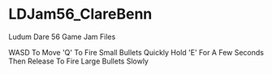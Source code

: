 # LDJam56_ClareBenn
 Ludum Dare 56 Game Jam Files

 WASD To Move
 'Q' To Fire Small Bullets Quickly
 Hold 'E' For A Few Seconds Then Release To Fire Large Bullets Slowly
